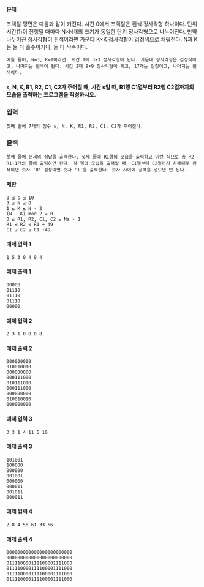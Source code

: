 #### 문제
프렉탈 평면은 다음과 같이 커진다. 시간 0에서 프렉탈은 흰색 정사각형 하나이다. 단위 시간(1)이 진행될 때마다 N×N개의 크기가 동일한 단위 정사각형으로 나누어진다. 만약 나누어진 정사각형이 흰색이라면 가운데 K×K 정사각형이 검정색으로 채워진다. N과 K는 둘 다 홀수이거나, 둘 다 짝수이다.
```
예를 들어, N=3, K=1이라면, 시간 1에 3×3 정사각형이 된다. 가운데 정사각형은 검정색이고, 나머지는 흰색이 된다. 시간 2때 9×9 정사각형이 되고, 17개는 검정이고, 나머지는 흰색이다.
```
#### s, N, K, R1, R2, C1, C2가 주어질 때, 시간 s일 때, R1행 C1열부터 R2행 C2열까지의 모습을 출력하는 프로그램을 작성하시오.

### 입력
```
첫째 줄에 7개의 정수 s, N, K, R1, R2, C1, C2가 주어진다.
```
### 출력
```
첫째 줄에 문제의 정답을 출력한다. 첫째 줄에 R1행의 모습을 출력하고 이런 식으로 총 R2-R1+1개의 줄에 출력하면 된다. 각 행의 모습을 출력할 때, C1열부터 C2열까지 차례대로 흰색이면 숫자 '0' 검정이면 숫자 '1'을 출력한다. 숫자 사이에 공백을 넣으면 안 된다.
```
#### 제한
```
0 ≤ s ≤ 10
3 ≤ N ≤ 8
1 ≤ K ≤ N - 2
(N - K) mod 2 = 0
0 ≤ R1, R2, C1, C2 ≤ Ns - 1
R1 ≤ R2 ≤ R1 + 49
C1 ≤ C2 ≤ C1 +49
```
#### 예제 입력 1 
```
1 5 3 0 4 0 4
```
#### 예제 출력 1 
```
00000
01110
01110
01110
00000
```
#### 예제 입력 2 
```
2 3 1 0 8 0 8
```
#### 예제 출력 2 
```
000000000
010010010
000000000
000111000
010111010
000111000
000000000
010010010
000000000
```
#### 예제 입력 3 
```
3 3 1 4 11 5 10
```
#### 예제 출력 3 
```
101001
100000
000000
001001
000000
000011
001011
000011
```

#### 예제 입력 4 
```
2 8 4 56 61 33 56
```
#### 예제 출력 4 
```
000000000000000000000000
000000000000000000000000
011110000111100001111000
011110000111100001111000
011110000111100001111000
011110000111100001111000
```
